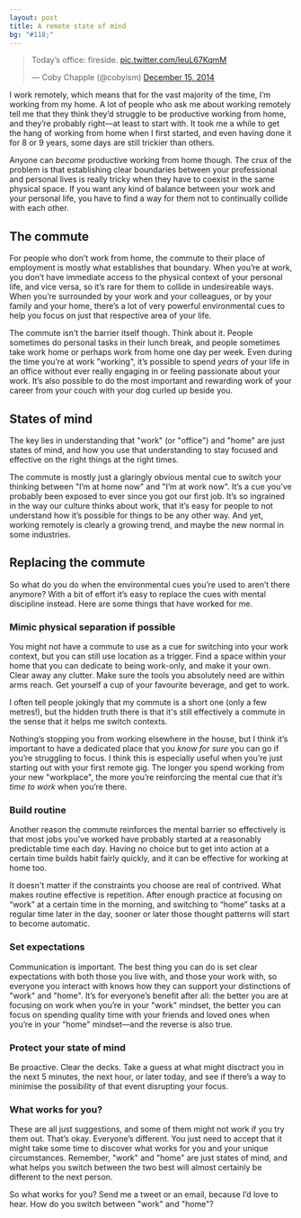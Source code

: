 ```yaml
---
layout: post
title: A remote state of mind
bg: "#118;"
---
```


<blockquote class="twitter-tweet tw-align-center" lang="en"><p>Today’s office: fireside. <a href="http://t.co/leuL67KqmM">pic.twitter.com/leuL67KqmM</a></p>&mdash; Coby Chapple (@cobyism) <a href="https://twitter.com/cobyism/status/544515995411677186">December 15, 2014</a></blockquote>
<script async src="//platform.twitter.com/widgets.js" charset="utf-8"></script>

I work remotely, which means that for the vast majority of the time, I’m working from my home. A lot of people who ask me about working remotely tell me that they think they’d struggle to be productive working from home, and they’re probably right—at least to start with. It took me a while to get the hang of working from home when I first started, and even having done it for 8 or 9 years, some days are still trickier than others.

Anyone can *become* productive working from home though. The crux of the problem is that establishing clear boundaries between your professional and personal lives is really tricky when they have to coexist in the same physical space. If you want any kind of balance between your work and your personal life, you have to find a way for them not to continually collide with each other.

## The commute

For people who don’t work from home, the commute to their place of employment is mostly what establishes that boundary. When you’re at work, you don’t have immediate access to the physical context of your personal life, and vice versa, so it’s rare for them to collide in undesireable ways. When you’re surrounded by your work and your colleagues, or by your family and your home, there’s a lot of very powerful environmental cues to help you focus on just that respective area of your life.

The commute isn’t the barrier itself though. Think about it. People sometimes do personal tasks in their lunch break, and people sometimes take work home or perhaps work from home one day per week. Even during the time you’re at work "working", it’s possible to spend *years* of your life in an office without ever really engaging in or feeling passionate about your work. It’s also possible to do the most important and rewarding work of your career from your couch with your dog curled up beside you.

## States of mind

The key lies in understanding that "work" (or "office") and "home" are just states of mind, and how you use that understanding to stay focused and effective on the right things at the right times.

The commute is mostly just a glaringly obvious mental cue to switch your thinking between "I’m at home now" and "I’m at work now". It’s a cue you’ve probably been exposed to ever since you got our first job. It’s so ingrained in the way our culture thinks about work, that it’s easy for people to not understand how it’s possible for things to be any other way. And yet, working remotely is clearly a growing trend, and maybe the new normal in some industries.

## Replacing the commute

So what do you do when the environmental cues you’re used to aren’t there anymore? With a bit of effort it’s easy to replace the cues with mental discipline instead. Here are some things that have worked for me.

### Mimic physical separation if possible

You might not have a commute to use as a cue for switching into your work context, but you can still use location as a trigger. Find a space within your home that you can dedicate to being work-only, and make it your own. Clear away any clutter. Make sure the tools you absolutely need are within arms reach. Get yourself a cup of your favourite beverage, and get to work.

I often tell people jokingly that my commute is a short one (only a few metres!), but the hidden truth there is that it's still effectively a commute in the sense that it helps me switch contexts.

Nothing’s stopping you from working elsewhere in the house, but I think it’s important to have a dedicated place that you *know for sure* you can go if you’re struggling to focus. I think this is especially useful when you’re just starting out with your first remote gig. The longer you spend working from your new "workplace", the more you’re reinforcing the mental cue that *it’s time to work* when you’re there.

### Build routine

Another reason the commute reinforces the mental barrier so effectively is that most jobs you’ve worked have probably started at a reasonably predictable time each day. Having no choice but to get into action at a certain time builds habit fairly quickly, and it can be effective for working at home too.

It doesn't matter if the constraints you choose are real of contrived. What makes routine effective is repetition. After enough practice at focusing on “work” at a certain time in the morning, and switching to “home” tasks at a regular time later in the day, sooner or later those thought patterns will start to become automatic.

### Set expectations

Communication is important. The best thing you can do is set clear expectations with both those you live with, and those your work with, so everyone you interact with knows how they can support your distinctions of "work" and "home". It’s for everyone’s benefit after all: the better you are at focusing on work when you’re in your "work" mindset, the better you can focus on spending quality time with your friends and loved ones when you’re in your "home" mindset—and the reverse is also true.

### Protect your state of mind

Be proactive. Clear the decks. Take a guess at what might disctract you in the next 5 minutes, the next hour, or later today, and see if there’s a way to minimise the possibility of that event disrupting your focus.

### What works for you?

These are all just suggestions, and some of them might not work if you try them out. That’s okay. Everyone’s different. You just need to accept that it might take some time to discover what works for you and your unique circumstances. Remember, "work" and "home" are just states of mind, and what helps you switch between the two best will almost certainly be different to the next person.

So what works for you? Send me a tweet or an email, because I’d love to hear. How do you switch between "work" and "home"?
